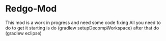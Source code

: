 # Redgo-Mod
This mod is a work in progress and need some code fixing
All you need to do to get it starting is do (gradlew setupDecompWorkspace) after that do (gradlew eclipse)
